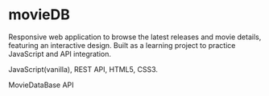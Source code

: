 # movieDB
Responsive web application to browse the latest releases and movie details, featuring an interactive design. Built as a learning project to practice JavaScript and API integration.


JavaScript(vanilla), REST API, HTML5, CSS3.


MovieDataBase API

